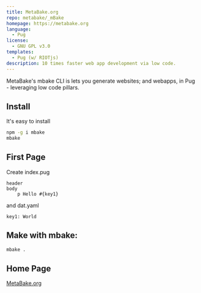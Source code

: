 ```yaml
---
title: MetaBake.org
repo: metabake/_mBake
homepage: https://metabake.org
language:
  - Pug
license:
  - GNU GPL v3.0
templates:
  - Pug (w/ RIOTjs)
description: 10 times faster web app development via low code.
---
```


MetaBake's mbake CLI is lets you generate websites; and webapps, in Pug - leveraging low code pillars.

## Install

It's easy to install

```sh
npm -g i mbake
mbake
```

## First Page

Create index.pug
```
header
body
    p Hello #{key1}
```
and dat.yaml
```
key1: World
```

## Make with mbake:

```sh
mbake .
```

## Home Page

[MetaBake.org](http://metabake.org)
